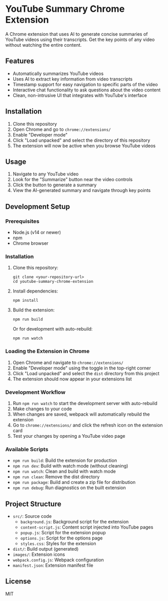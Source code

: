 # YouTube Summary Chrome Extension

A Chrome extension that uses AI to generate concise summaries of YouTube videos using their transcripts. Get the key points of any video without watching the entire content.

## Features

- Automatically summarizes YouTube videos
- Uses AI to extract key information from video transcripts
- Timestamp support for easy navigation to specific parts of the video
- Interactive chat functionality to ask questions about the video content
- Clean, non-intrusive UI that integrates with YouTube's interface

## Installation

1. Clone this repository
2. Open Chrome and go to `chrome://extensions/`
3. Enable "Developer mode"
4. Click "Load unpacked" and select the directory of this repository
5. The extension will now be active when you browse YouTube videos

## Usage

1. Navigate to any YouTube video
2. Look for the "Summarize" button near the video controls
3. Click the button to generate a summary
4. View the AI-generated summary and navigate through key points

## Development Setup

### Prerequisites

- Node.js (v14 or newer)
- npm
- Chrome browser

### Installation

1. Clone this repository:

   ```
   git clone <your-repository-url>
   cd youtube-summary-chrome-extension
   ```

2. Install dependencies:

   ```
   npm install
   ```

3. Build the extension:

   ```
   npm run build
   ```

   Or for development with auto-rebuild:

   ```
   npm run watch
   ```

### Loading the Extension in Chrome

1. Open Chrome and navigate to `chrome://extensions/`
2. Enable "Developer mode" using the toggle in the top-right corner
3. Click "Load unpacked" and select the `dist` directory from this project
4. The extension should now appear in your extensions list

### Development Workflow

1. Run `npm run watch` to start the development server with auto-rebuild
2. Make changes to your code
3. When changes are saved, webpack will automatically rebuild the extension
4. Go to `chrome://extensions/` and click the refresh icon on the extension card
5. Test your changes by opening a YouTube video page

### Available Scripts

- `npm run build`: Build the extension for production
- `npm run dev`: Build with watch mode (without cleaning)
- `npm run watch`: Clean and build with watch mode
- `npm run clean`: Remove the dist directory
- `npm run package`: Build and create a zip file for distribution
- `npm run debug`: Run diagnostics on the built extension

## Project Structure

- `src/`: Source code
  - `background.js`: Background script for the extension
  - `content-script.js`: Content script injected into YouTube pages
  - `popup.js`: Script for the extension popup
  - `options.js`: Script for the options page
  - `styles.css`: Styles for the extension
- `dist/`: Build output (generated)
- `images/`: Extension icons
- `webpack.config.js`: Webpack configuration
- `manifest.json`: Extension manifest file

## License

MIT
